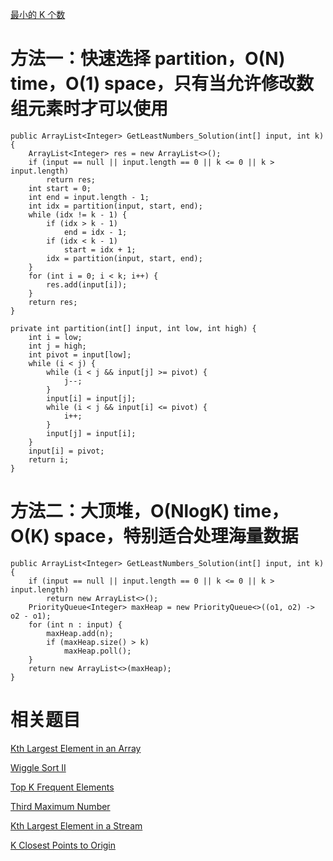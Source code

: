 [最小的 K 个数](https://www.nowcoder.com/practice/6a296eb82cf844ca8539b57c23e6e9bf?tpId=13&tqId=11182&tPage=1&rp=1&ru=/ta/coding-interviews&qru=/ta/coding-interviews/question-ranking&from=cyc_github)

# 方法一：快速选择 partition，O(N) time，O(1) space，只有当允许修改数组元素时才可以使用

    public ArrayList<Integer> GetLeastNumbers_Solution(int[] input, int k) {
        ArrayList<Integer> res = new ArrayList<>();
        if (input == null || input.length == 0 || k <= 0 || k > input.length)
            return res;
        int start = 0;
        int end = input.length - 1;
        int idx = partition(input, start, end);
        while (idx != k - 1) {
            if (idx > k - 1)
                end = idx - 1;
            if (idx < k - 1)
                start = idx + 1;
            idx = partition(input, start, end);
        }
        for (int i = 0; i < k; i++) {
            res.add(input[i]);
        }
        return res;
    }

    private int partition(int[] input, int low, int high) {
        int i = low;
        int j = high;
        int pivot = input[low];
        while (i < j) {
            while (i < j && input[j] >= pivot) {
                j--;
            }
            input[i] = input[j];
            while (i < j && input[i] <= pivot) {
                i++;
            }
            input[j] = input[i];
        }
        input[i] = pivot;
        return i;
    }

# 方法二：大顶堆，O(NlogK) time，O(K) space，特别适合处理海量数据

    public ArrayList<Integer> GetLeastNumbers_Solution(int[] input, int k) {
        if (input == null || input.length == 0 || k <= 0 || k > input.length)
            return new ArrayList<>();
        PriorityQueue<Integer> maxHeap = new PriorityQueue<>((o1, o2) -> o2 - o1);
        for (int n : input) {
            maxHeap.add(n);
            if (maxHeap.size() > k)
                maxHeap.poll();
        }
        return new ArrayList<>(maxHeap);
    }

# 相关题目

[Kth Largest Element in an Array](https://leetcode.com/problems/kth-largest-element-in-an-array/)

[Wiggle Sort II](https://leetcode.com/problems/wiggle-sort-ii/)

[Top K Frequent Elements](https://leetcode.com/problems/top-k-frequent-elements/)

[Third Maximum Number](https://leetcode.com/problems/third-maximum-number/)

[Kth Largest Element in a Stream](https://leetcode.com/problems/kth-largest-element-in-a-stream/)

[K Closest Points to Origin](https://leetcode.com/problems/k-closest-points-to-origin/)